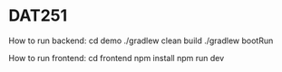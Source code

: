 # DAT251

How to run backend:
cd demo
./gradlew clean build
./gradlew bootRun

How to run frontend:
cd frontend
npm install
npm run dev
